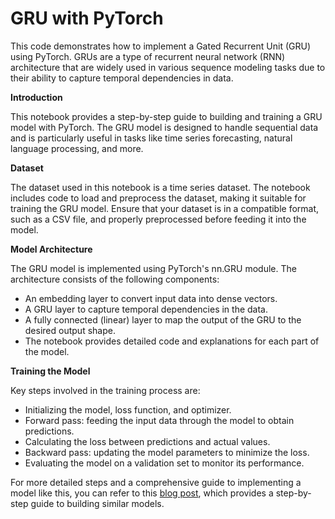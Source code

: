 # GRU with PyTorch

This code demonstrates how to implement a Gated Recurrent Unit (GRU) using PyTorch. GRUs are a type of recurrent neural network (RNN) architecture that are widely used in various sequence modeling tasks due to their ability to capture temporal dependencies in data.

**Introduction**

This notebook provides a step-by-step guide to building and training a GRU model with PyTorch. The GRU model is designed to handle sequential data and is particularly useful in tasks like time series forecasting, natural language processing, and more.

**Dataset**

The dataset used in this notebook is a time series dataset. The notebook includes code to load and preprocess the dataset, making it suitable for training the GRU model. Ensure that your dataset is in a compatible format, such as a CSV file, and properly preprocessed before feeding it into the model.

**Model Architecture**

The GRU model is implemented using PyTorch's nn.GRU module. The architecture consists of the following components:

- An embedding layer to convert input data into dense vectors.
- A GRU layer to capture temporal dependencies in the data.
- A fully connected (linear) layer to map the output of the GRU to the desired output shape.
- The notebook provides detailed code and explanations for each part of the model.

**Training the Model**

Key steps involved in the training process are:

- Initializing the model, loss function, and optimizer.
- Forward pass: feeding the input data through the model to obtain predictions.
- Calculating the loss between predictions and actual values.
- Backward pass: updating the model parameters to minimize the loss.
- Evaluating the model on a validation set to monitor its performance.

For more detailed steps and a comprehensive guide to implementing a model like this, you can refer to this [blog post](https://cafetadris.com/blog/%d8%b3%d9%81%d8%b1-%d8%a8%d9%87-%d8%af%d9%86%db%8c%d8%a7%db%8c-%d8%b4%d8%a8%da%a9%d9%87-%d8%b9%d8%b5%d8%a8%db%8c-%d8%a8%d8%a7%d8%b2%da%af%d8%b4%d8%aa%db%8c-%d8%a8%d8%a7-pytorch/), which provides a step-by-step guide to building similar models.
